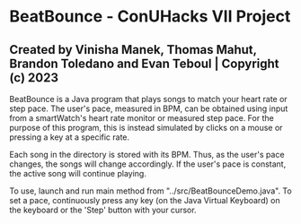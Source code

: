 # BeatBounce - ConUHacks VII Project
## Created by Vinisha Manek, Thomas Mahut, Brandon Toledano and Evan Teboul | Copyright (c) 2023

BeatBounce is a Java program that plays songs to match your heart rate or step pace. The user's pace, measured in BPM, can be obtained using input from a smartWatch's heart rate monitor or measured step pace. For the purpose of this program, this is instead simulated by clicks on a mouse or pressing a key at a specific rate. 

Each song in the directory is stored with its BPM. Thus, as the user's pace changes, the songs will change accordingly. If the user's pace is constant, the active song will continue playing.

To use, launch and run main method from "../src/BeatBounceDemo.java". To set a pace, continuously press any key (on the Java Virtual Keyboard) on the keyboard or the 'Step' button with your cursor. 

